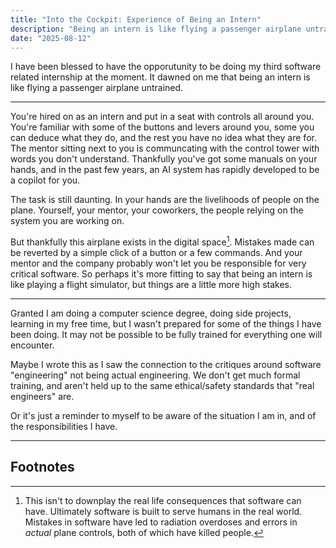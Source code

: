 ```yaml
---
title: "Into the Cockpit: Experience of Being an Intern"
description: "Being an intern is like flying a passenger airplane untrained"
date: "2025-08-12"
---
```


I have been blessed to have the opporutunity to be doing my third software related internship at the moment. It dawned on me that being an intern is like flying a passenger airplane untrained.

---

You're hired on as an intern and put in a seat with controls all around you. You're familiar with some of the buttons and levers around you, some you can deduce what they do, and the rest you have no idea what they are for. The mentor sitting next to you is communcating with the control tower with words you don't understand. Thankfully you've got some manuals on your hands, and in the past few years, an AI system has rapidly developed to be a copilot for you.

The task is still daunting. In your hands are the livelihoods of people on the plane. Yourself, your mentor, your coworkers, the people relying on the system you are working on.

But thankfully this airplane exists in the digital space[^1]. Mistakes made can be reverted by a simple click of a button or a few commands. And your mentor and the company probably won't let you be responsible for very critical software. So perhaps it's more fitting to say that being an intern is like playing a flight simulator, but things are a little more high stakes.

---

Granted I am doing a computer science degree, doing side projects, learning in my free time, but I wasn't prepared for some of the things I have been doing. It may not be possible to be fully trained for everything one will encounter.

Maybe I wrote this as I saw the connection to the critiques around software "engineering" not being actual engineering. We don't get much formal training, and aren't held up to the same ethical/safety standards that "real engineers" are.

Or it's just a reminder to myself to be aware of the situation I am in, and of the responsibilities I have.

---

## Footnotes

[^1]: This isn't to downplay the real life consequences that software can have. Ultimately software is built to serve humans in the real world. Mistakes in software have led to radiation overdoses and errors in *actual* plane controls, both of which have killed people.
